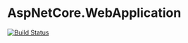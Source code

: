# AspNetCore.WebApplication

[![Build Status](https://dev.azure.com/xanimo/AspNetCore.WebApplication/_apis/build/status/xanimo.AspNetCore.WebApplication?branchName=master)](https://dev.azure.com/xanimo/AspNetCore.WebApplication/_build/latest?definitionId=12&branchName=master)
